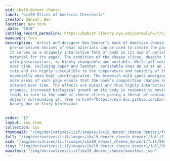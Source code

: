 ```yaml
---
pid: ibx19_denzer_cheese
label: "<i>20 Slices of American Cheese</i>"
creator: Denzer, Ben
location: New York
_date: '2018'
catalog_record_permalink: https://bobcat.library.nyu.edu/permalink/f/ci13eu/nyu_aleph007845323
maneuver: Turn
description: 'Artist and designer Ben Denzer’s book of American cheese slices challenges
  pre-conceived notions of what materials can be used to create the parts of a book.
  It serves as a uniquely interactive form of book in its use of perishable and edible
  material for its pages. The condition of the cheese slices, despite being filled
  with preservatives, is highly changeable and unstable. While all materials decay
  over time, including paper and leather, perishable ones do so at an accelerated
  rate and are highly susceptible to the temperature and humidity of their environment,
  especially when kept unrefrigerated. The brownish mold spots emerging in more and
  more areas of each page ensure that the book’s composition changes and looks markedly
  altered over time. The effects are mutual and thus highly interactive as well as
  organic; increased biological growth on its body in response to environmental factors
  leads in turn to the book of cheese slices posing a threat of contamination to the
  objects surrounding it. (See <a href=“https://nyu-dss.github.io/ibx/ibx/ibx18_denzer_trifold/”>
  Ninety One at Sixty Ninth</a>)

  '
order: '17'
layout: ibx_item
collection: ibx
thumbnail: "/img/derivatives/iiif/images/ibx19_denzer_cheese_denzer1/full/250,/0/default.jpg"
full: "/img/derivatives/iiif/images/ibx19_denzer_cheese_denzer1/full/1140,/0/default.jpg"
osd: "/img/derivatives/iiif/images/ibx19_denzer_cheese_denzer1/full/501,/0/default.jpg"
tiny: "/img/derivatives/iiif/images/ibx19_denzer_cheese_denzer1/full/90,/0/default.jpg"
manifest: "/img/derivatives/iiif/ibx19_denzer_cheese/manifest.json"
---
```

